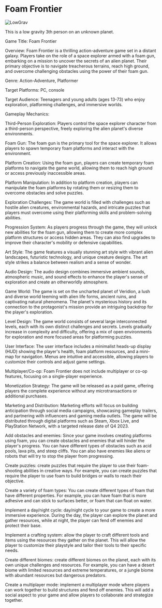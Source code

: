 # Foam Frontier
![LowGrav](https://user-images.githubusercontent.com/22080463/236385502-a14548ee-389b-40ec-a157-0ba126ad404a.gif)

This is a low gravity 3th person on an unknown planet.

Game Title:
Foam Frontier

Overview:
Foam Frontier is a thrilling action-adventure game set in a distant galaxy. Players take on the role of a space explorer armed with a foam gun, embarking on a mission to uncover the secrets of an alien planet. Their primary objective is to navigate treacherous terrains, reach high ground, and overcome challenging obstacles using the power of their foam gun.

Genre:
Action-Adventure, Platformer

Target Platforms:
PC, console

Target Audience:
Teenagers and young adults (ages 13-73) who enjoy exploration, platforming challenges, and immersive worlds.

Gameplay Mechanics:

Third-Person Exploration:
Players control the space explorer character from a third-person perspective, freely exploring the alien planet's diverse environments.

Foam Gun:
The foam gun is the primary tool for the space explorer. It allows players to spawn temporary foam platforms and interact with the environment.

Platform Creation:
Using the foam gun, players can create temporary foam platforms to navigate the game world, allowing them to reach high ground or access previously inaccessible areas.

Platform Manipulation:
In addition to platform creation, players can manipulate the foam platforms by rotating them or resizing them to overcome obstacles and solve puzzles.

Exploration Challenges:
The game world is filled with challenges such as hostile alien creatures, environmental hazards, and intricate puzzles that players must overcome using their platforming skills and problem-solving abilities.

Progression System:
As players progress through the game, they will unlock new abilities for the foam gun, allowing them to create more complex platform structures or access hidden areas. They can also find upgrades to improve their character's mobility or defensive capabilities.

Art Style:
The game features a visually stunning art style with vibrant alien landscapes, futuristic technology, and unique creature designs. The art style strikes a balance between realism and a sense of wonder.

Audio Design:
The audio design combines immersive ambient sounds, atmospheric music, and sound effects to enhance the player's sense of exploration and create an otherworldly atmosphere.

Game World:
The game is set on the uncharted planet of Veridion, a lush and diverse world teeming with alien life forms, ancient ruins, and captivating natural phenomena. The planet's mysterious history and its connection to the protagonist's mission provide an intriguing backdrop for the player's exploration.

Level Design:
The game world consists of several large interconnected levels, each with its own distinct challenges and secrets. Levels gradually increase in complexity and difficulty, offering a mix of open environments for exploration and more focused areas for platforming puzzles.

User Interface:
The user interface includes a minimalist heads-up display (HUD) showing the player's health, foam platform resources, and a mini-map for navigation. Menus are intuitive and accessible, allowing players to customize their controls and adjust game settings.

Multiplayer/Co-op:
Foam Frontier does not include multiplayer or co-op features, focusing on a single-player experience.

Monetization Strategy:
The game will be released as a paid game, offering players the complete experience without any microtransactions or additional purchases.

Marketing and Distribution:
Marketing efforts will focus on building anticipation through social media campaigns, showcasing gameplay trailers, and partnering with influencers and gaming media outlets. The game will be distributed through digital platforms such as Steam, Xbox Live, and PlayStation Network, with a targeted release date of Q4 2023.



Add obstacles and enemies: Since your game involves creating platforms using foam, you can create obstacles and enemies that will hinder the player's progress. You can have different types of obstacles such as acid pools, lava pits, and steep cliffs. You can also have enemies like aliens or robots that will try to stop the player from progressing.

Create puzzles:  create puzzles that require the player to use their foam-shooting abilities in creative ways. For example, you can create puzzles that require the player to use foam to build bridges or walls to reach their objective.

Create a variety of foam types: You can create different types of foam that have different properties. For example, you can have foam that is more adhesive and can stick to surfaces better, or foam that can float on water.

Implement a day/night cycle: day/night cycle to your game to create a more immersive experience. During the day, the player can explore the planet and gather resources, while at night, the player can fend off enemies and protect their base.

Implement a crafting system: allow the player to craft different tools and items using the resources they gather on the planet. This will allow the player to customize their playstyle and tailor their tools to their specific needs.

Create different biomes: create different biomes on the planet, each with its own unique challenges and resources. For example, you can have a desert biome with limited resources and extreme temperatures, or a jungle biome with abundant resources but dangerous predators.

Create a multiplayer mode: implement a multiplayer mode where players can work together to build structures and fend off enemies. This will add a social aspect to your game and allow players to collaborate and strategize together.
